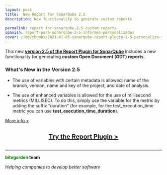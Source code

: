 ```yaml
---
layout: post
title:  New Report for SonarQube 2.5
description: New functionality to generate custom reports

permalink: report-for-sonarqube-2-5-custom-reports
spanish: report-para-sonarqube-2-5-informes-personalizados
cover: /img/thumbs/2021-01-05-sonarqube-report-plugin-2-5-personaliza-tu-informe-thumb.png
---
```


This new [**version 2.5 of the Report Plugin for SonarQube**](/sonarqube-report) includes a new functionality for generating **custom Open Document (ODT) reports**.

### What's New in the Version 2.5

- The use of variables with certain metadata is allowed: name of the branch, version, name and key of the project, and date of analysis.

- The use of enhanced variables is allowed for the use of millisecond metrics (MILLISEC).
To do this, simply use the variable for the metric by adding the suffix “duration” (for example, for the test_execution_time metric you can use **test_execution_time_duration**).


<a href="/sonarqube-report" style="text-decoration:underline!important">More info > </a>
<br/>

<br/>

<center><a href="/sonarqube-report-trial-form" class="btn btn-primary btn-call-to-action fancybox" style="font-weight:bold;font-size:20px">Try the Report Plugin > </a></center>

<br>

---
**<span style="color: green">bitegarden</span> team**

_Helping companies to develop better software_
